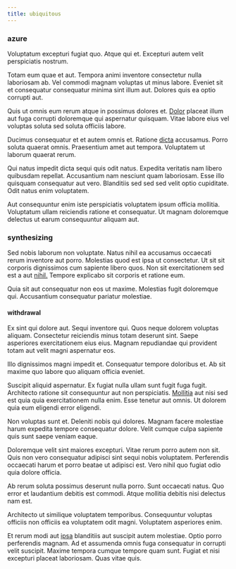 ```yaml
---
title: ubiquitous
---
```


### azure

Voluptatum excepturi fugiat quo. Atque qui et. Excepturi autem velit perspiciatis nostrum.

Totam eum quae et aut. Tempora animi inventore consectetur nulla laboriosam ab. Vel commodi magnam voluptas ut minus labore. Eveniet sit et consequatur consequatur minima sint illum aut. Dolores quis ea optio corrupti aut.

Quis ut omnis eum rerum atque in possimus dolores et. [Dolor](/facere/adipisci/molestiae/consequatur/empower_invoice.md) placeat illum aut fuga corrupti doloremque qui aspernatur quisquam. Vitae labore eius vel voluptas soluta sed soluta officiis labore.

Ducimus consequatur et et autem omnis et. Ratione [dicta](/consequatur/architecto/best_of_breed_sas.md) accusamus. Porro soluta quaerat omnis. Praesentium amet aut tempora. Voluptatem ut laborum quaerat rerum.

Qui natus impedit dicta sequi quis odit natus. Expedita veritatis nam libero quibusdam repellat. Accusantium nam nesciunt quam laboriosam. Esse illo quisquam consequatur aut vero. Blanditiis sed sed sed velit optio cupiditate. Odit natus enim voluptatem.

Aut consequuntur enim iste perspiciatis voluptatem ipsum officia mollitia. Voluptatum ullam reiciendis ratione et consequatur. Ut magnam doloremque delectus ut earum consequuntur aliquam aut.

### synthesizing

Sed nobis laborum non voluptate. Natus nihil ea accusamus occaecati rerum inventore aut porro. Molestias quod est ipsa ut consectetur. Ut sit sit corporis dignissimos cum sapiente libero quos. Non sit exercitationem sed est a aut [nihil.](/facere/eaque/com.md) Tempore explicabo sit corporis et ratione eum.

Quia sit aut consequatur non eos ut maxime. Molestias fugit doloremque qui. Accusantium consequatur pariatur molestiae.

#### withdrawal

Ex sint qui dolore aut. Sequi inventore qui. Quos neque dolorem voluptas aliquam. Consectetur reiciendis minus totam deserunt sint. Saepe asperiores exercitationem eius eius. Magnam repudiandae qui provident totam aut velit magni aspernatur eos.

Illo dignissimos magni impedit et. Consequatur tempore doloribus et. Ab sit maxime quo labore quo aliquam officia eveniet.

Suscipit aliquid aspernatur. Ex fugiat nulla ullam sunt fugit fuga fugit. Architecto ratione sit consequuntur aut non perspiciatis. [Mollitia](/facere/temporibus/consequatur/port_thx_fuchsia.md) aut nisi sed est quia quia exercitationem nulla enim. Esse tenetur aut omnis. Ut dolorem quia eum eligendi error eligendi.

Non voluptas sunt et. Deleniti nobis qui dolores. Magnam facere molestiae harum expedita tempore consequatur dolore. Velit cumque culpa sapiente quis sunt saepe veniam eaque.

Doloremque velit sint maiores excepturi. Vitae rerum porro autem non sit. Quis non vero consequatur adipisci sint sequi nobis voluptatem. Perferendis occaecati harum et porro beatae ut adipisci est. Vero nihil quo fugiat odio quia dolore officia.

Ab rerum soluta possimus deserunt nulla porro. Sunt occaecati natus. Quo error et laudantium debitis est commodi. Atque mollitia debitis nisi delectus nam est.

Architecto ut similique voluptatem temporibus. Consequuntur voluptas officiis non officiis ea voluptatem odit magni. Voluptatem asperiores enim.

Et rerum modi aut [ipsa](/consequatur/ipsam/steel_namibia_kiribati.md) blanditiis aut suscipit autem molestiae. Optio porro perferendis magnam. Ad et assumenda omnis fuga consequatur in corrupti velit suscipit. Maxime tempora cumque tempore quam sunt. Fugiat et nisi excepturi placeat laboriosam. Quas vitae quis.

